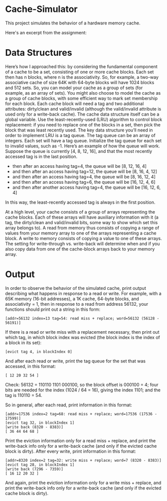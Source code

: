 # Cache-Simulator
This project simulates the behavior of a hardware memory cache.

Here's an excerpt from the assignment:

# Data Structures

Here’s how I approached this: by considering the fundamental component of a cache to be a set, consisting
of one or more cache blocks. Each set then has n blocks, where n is the associativity. So, for example, a
two-way associative cache of size 64K with 64-byte blocks will have 1024 blocks and 512 sets.
So, you can model your cache as a group of sets (for example, as an array of sets). You might also choose to
model the cache as a group of cache blocks, with some efficient way to mark set membership for each block.
Each cache block will need a tag and two additional attributes: dirty/clean and valid/invalid (although the
valid/invalid attribute is used only for a write-back cache).
The cache data structure itself can be a global variable.
Use the least-recently-used (LRU) algorithm to control block replacement: if you need to replace one of the
blocks in a set, then pick the block that was least recently used. The key data structure you’ll need in order
to implement LRU is a tag queue. The tag queue can be an array of integers.
Each set will have a tag queue. Initialize the tag queue for each set to invalid values, such as -1.
Here’s an example of how the queue will work. Suppose the queue is currently [4, 8, 12, 16], and that the
most recently accessed tag is in the last position.
 - then after an access having tag=4, the queue will be [8, 12, 16, 4]
 - and then after an access having tag=12, the queue will be [8, 16, 4, 12]
 - and then after an access having tag=4, the queue will be [8, 16, 12, 4]
 - and then after an access having tag=6, the queue will be [16, 12, 4, 6]
 - and then after another access having tag=4, the queue will be [16, 12, 6, 4]

In this way, the least-recently accessed tag is always in the first position.

At a high level, your cache consists of a group of arrays representing the cache blocks. Each of these arrays
will have auxiliary information with it (a tag, the dirty/clean and valid/invalid bits, some way to show which
set this array belongs to). A read from memory thus consists of copying a range of values from your memory
array to one of the arrays representing a cache block. A write to memory consists of copying a value to one
of these arrays. The setting for write-through vs. write-back will determine when and if you also copy data
from one of the cache-block arrays back to your memory array.

# Output

In order to observe the behavior of the simulated cache, print output describing what happens in response
to a read or write. For example, with a 65K memory (16-bit addresses), a 1K cache, 64-byte blocks, and
associativity = 1, then in response to a read from address 56132, your functions should print out a string in
this form:
```
[addr=56132 index=13 tag=54: read miss + replace; word=56132 (56128 - 56191)]
```
If there is a read or write miss with a replacement necessary, then print out which tag, in which block index
was evicted (the block index is the index of a block in its set):
```
[evict tag 4, in blockIndex 0]
```
And after each read or write, print the tag queue for the set that was accessed, in this format:
```
[ 12 20 32 54 ]
```
Check: 56132 = 110110 1101 000100, so the block offset is 000100 = 4; four bits are needed for the index
(1024 / 64 = 16), giving the index 1101; and the tag is 110110 = 54.

So in general, after each read, print information in this format:
```
[addr=17536 index=2 tag=68: read miss + replace; word=17536 (17536 - 17599)]
[evict tag 32, in blockIndex 1]
[write back (8320 - 8383)]
[ 36 44 64 68 ]
```
Print the eviction information only for a read miss + replace, and print the write-back info only for a
write-back cache (and only if the evicted cache block is dirty).
After every write, print information in this format:
```
[addr=8320 index=2 tag=32: write miss + replace; word=7 (8320 - 8383)]
[evict tag 28, in blockIndex 1]
[write back (7296 - 7359)]
[ 16 12 20 32 ]
```
And again, print the eviction information only for a write miss + replace, and print the write-back info only
for a write-back cache (and only if the evicted cache block is dirty).
